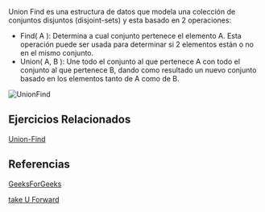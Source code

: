 Union Find es una estructura de datos que modela una colección de conjuntos disjuntos (disjoint-sets) y esta basado en 2 operaciones:

- Find( A ): Determina a cual conjunto pertenece el elemento A. Esta operación puede ser usada para determinar si 2 elementos están o no en el mismo conjunto.
- Union( A, B ): Une todo el conjunto al que pertenece A con todo el conjunto al que pertenece B, dando como resultado un nuevo conjunto basado en los elementos tanto de A como de B.

![UnionFind](https://i0.wp.com/algorithms.tutorialhorizon.com/files/2018/04/Union-by-Rank.png?ssl=1)
## Ejercicios Relacionados
[Union-Find](https://open.kattis.com/problems/unionfind)

## Referencias
[GeeksForGeeks](https://www.geeksforgeeks.org/union-by-rank-and-path-compression-in-union-find-algorithm/)

[take U Forward](https://www.youtube.com/watch?v=3gbO7FDYNFQ)

